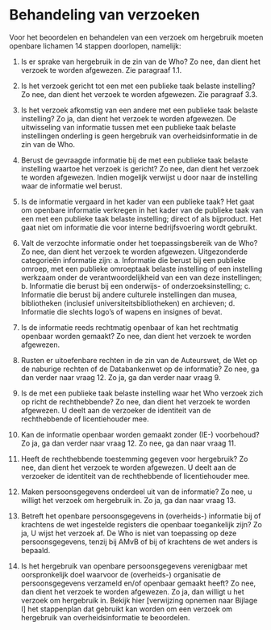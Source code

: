 # Behandeling van verzoeken 

Voor het beoordelen en behandelen van een verzoek om hergebruik moeten openbare lichamen 14 stappen doorlopen, namelijk:

1.	Is er sprake van hergebruik in de zin van de Who? Zo nee, dan dient het verzoek te worden afgewezen. 
Zie paragraaf 1.1.

2.	Is het verzoek gericht tot een met een publieke taak belaste instelling? Zo nee, dan dient het verzoek te worden afgewezen. 
Zie paragraaf 3.3. 

3.	Is het verzoek afkomstig van een andere met een publieke taak belaste instelling? Zo ja, dan dient het verzoek te worden afgewezen. 
De uitwisseling van informatie tussen met een publieke taak belaste instellingen onderling is geen hergebruik van overheidsinformatie in de zin van de Who. 

4.	Berust de gevraagde informatie bij de met een publieke taak belaste instelling waartoe het verzoek is gericht? Zo nee, dan dient het verzoek te worden afgewezen. 
Indien mogelijk verwijst u door naar de instelling waar de informatie wel berust.

5.	Is de informatie vergaard in het kader van een publieke taak?
Het gaat om openbare informatie verkregen in het kader van de publieke taak van een met een publieke taak belaste instelling; direct of als bijproduct. Het gaat niet om informatie die voor interne bedrijfsvoering wordt gebruikt.

6.	Valt de verzochte informatie onder het toepassingsbereik van de Who? Zo nee, dan dient het verzoek te worden afgewezen. 
Uitgezonderde categorieën informatie zijn:
a.	Informatie die berust bij een publieke omroep, met een publieke omroeptaak belaste instelling of een instelling werkzaam onder de verantwoordelijkheid van een van deze instellingen;
b.	Informatie die berust bij een onderwijs- of onderzoeksinstelling;
c.	Informatie die berust bij andere culturele instellingen dan musea, bibliotheken (inclusief universiteitsbibliotheken) en archieven;
d.	Informatie die slechts logo’s of wapens en insignes of bevat.

7.	Is de informatie reeds rechtmatig openbaar of kan het rechtmatig openbaar worden gemaakt? Zo nee, dan dient het verzoek te worden afgewezen. 

8.	Rusten er uitoefenbare rechten in de zin van de Auteurswet, de Wet op de naburige rechten of de Databankenwet op de informatie? Zo nee, ga dan verder naar vraag 12. Zo ja, ga dan verder naar vraag 9. 

9.	Is de met een publieke taak belaste instelling waar het Who verzoek zich op richt de rechthebbende? Zo nee, dan dient het verzoek te worden afgewezen.
U deelt aan de verzoeker de identiteit van de rechthebbende of licentiehouder mee.

10.	Kan de informatie openbaar worden gemaakt zonder (IE-) voorbehoud? Zo ja, ga dan verder naar vraag 12. Zo nee, ga dan naar vraag 11. 

11.	Heeft de rechthebbende toestemming gegeven voor hergebruik? Zo nee, dan dient het verzoek te worden afgewezen.
U deelt aan de verzoeker de identiteit van de rechthebbende of licentiehouder mee.

12.	Maken persoonsgegevens onderdeel uit van de informatie?  Zo nee, u willigt het verzoek om hergebruik in. Zo ja, ga dan naar vraag 13. 

13.	Betreft het openbare persoonsgegevens in (overheids-) informatie bij of krachtens de wet ingestelde registers die openbaar toegankelijk zijn? Zo ja, U wijst het verzoek af. 
De Who is niet van toepassing op deze persoonsgegevens, tenzij bij AMvB of bij of krachtens de wet anders is bepaald.

14.	Is het hergebruik van openbare persoonsgegevens verenigbaar met oorspronkelijk doel waarvoor de (overheids-) organisatie de persoonsgegevens verzameld en/of openbaar gemaakt heeft?  Zo nee, dan dient het verzoek te worden afgewezen. Zo ja, dan willigt u het verzoek om hergebruik in. 
Bekijk hier [verwijzing opnemen naar Bijlage I] het stappenplan dat gebruikt kan worden om een verzoek om hergebruik van overheidsinformatie te beoordelen. 

